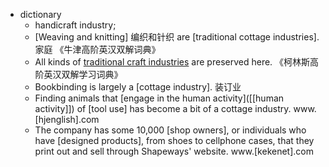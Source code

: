- dictionary 
    - handicraft industry; 
    - [Weaving and knitting] 编织和针织 are [traditional cottage industries]. 家庭 《牛津高阶英汉双解词典》
    - All kinds of [traditional craft industries](((di_1LXIAx))) are preserved here. 《柯林斯高阶英汉双解学习词典》
    - Bookbinding is largely a [cottage industry]. 装订业
    - Finding animals that [engage in the human activity]([[human activity]]) of [tool use] has become a bit of a cottage industry. www.[hjenglish].com
    - The company has some 10,000 [shop owners], or individuals who have [designed products], from shoes to cellphone cases, that they print out and sell through Shapeways' website. www.[kekenet].com

